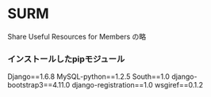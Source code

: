 # SURM #

Share Useful Resources for Members の略

### インストールしたpipモジュール ###

Django==1.6.8
MySQL-python==1.2.5
South==1.0
django-bootstrap3==4.11.0
django-registration==1.0
wsgiref==0.1.2